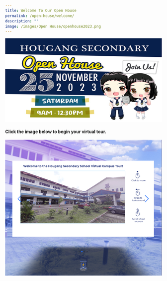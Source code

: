 ```yaml
---
title: Welcome To Our Open House
permalink: /open-house/welcome/
description: ""
image: /images/Open House/openhouse2023.png
---
```

![](/images/Open%20House/openhouse2023.png)  

#### Click the image below to begin your virtual tour.
<a href="http://4d.silvrcraft.com/hgss360vt/"><img src="/images/HS%20Virtual%20Tour.png"></a>